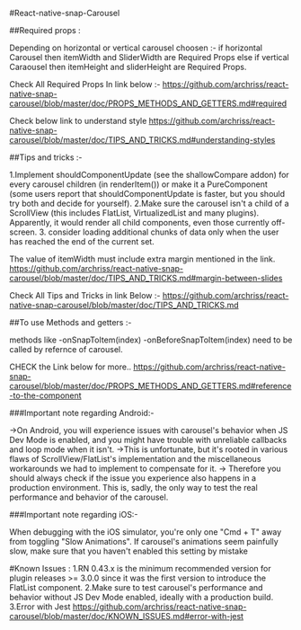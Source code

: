 #React-native-snap-Carousel

##Required props : 

Depending on horizontal or vertical carousel choosen :-
if horizontal Carousel then 
itemWidth and SliderWidth are Required Props
else 
if vertical Caraousel then 
itemHeight and sliderHeight are Required Props.

Check All Required Props In link below :-
https://github.com/archriss/react-native-snap-carousel/blob/master/doc/PROPS_METHODS_AND_GETTERS.md#required

Check below link to understand style
https://github.com/archriss/react-native-snap-carousel/blob/master/doc/TIPS_AND_TRICKS.md#understanding-styles


##Tips and tricks :-

1.Implement shouldComponentUpdate (see the shallowCompare addon) for every carousel children (in renderItem()) or make it a PureComponent (some users report that shouldComponentUpdate is faster, but you should try both and decide for yourself).
2.Make sure the carousel isn't a child of a ScrollView (this includes FlatList, VirtualizedList and many plugins). Apparently, it would render all child components, even those currently off-screen.
3. consider loading additional chunks of data only when the user has reached the end of the current set. 


The value of itemWidth must include extra margin mentioned in the link.
https://github.com/archriss/react-native-snap-carousel/blob/master/doc/TIPS_AND_TRICKS.md#margin-between-slides

Check All Tips and Tricks in link Below :-
https://github.com/archriss/react-native-snap-carousel/blob/master/doc/TIPS_AND_TRICKS.md


##To use Methods and getters :-

methods like
-onSnapToItem(index)
-onBeforeSnapToItem(index)
need to be called by refernce of carousel.

CHECK the Link below for more..
https://github.com/archriss/react-native-snap-carousel/blob/master/doc/PROPS_METHODS_AND_GETTERS.md#reference-to-the-component



###Important note regarding Android:-

->On Android, you will experience issues with carousel's behavior when JS Dev Mode is enabled, and you might have trouble with unreliable callbacks and loop mode when it isn't.
->This is unfortunate, but it's rooted in various flaws of ScrollView/FlatList's implementation and the miscellaneous workarounds we had to implement to compensate for it.
-> Therefore you should always check if the issue you experience also happens in a production environment. This is, sadly, the only way to test the real performance and behavior of the carousel.


###Important note regarding iOS:-	
	
When debugging with the iOS simulator, you're only one "Cmd + T" away from toggling "Slow Animations". If carousel's animations seem painfully slow, make sure that you haven't enabled this setting by mistake


#Known Issues : 
1.RN 0.43.x is the minimum recommended version for plugin releases >= 3.0.0 since it was the first version to introduce the FlatList component.
2.Make sure to test carousel's performance and behavior without JS Dev Mode enabled, ideally with a production build.
3.Error with Jest
	https://github.com/archriss/react-native-snap-carousel/blob/master/doc/KNOWN_ISSUES.md#error-with-jest

